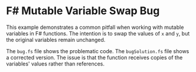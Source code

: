 # F# Mutable Variable Swap Bug

This example demonstrates a common pitfall when working with mutable variables in F# functions.  The intention is to swap the values of `x` and `y`, but the original variables remain unchanged.

The `bug.fs` file shows the problematic code. The `bugSolution.fs` file shows a corrected version.  The issue is that the function receives copies of the variables' values rather than references.